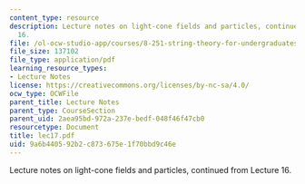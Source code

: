 ```yaml
---
content_type: resource
description: Lecture notes on light-cone fields and particles, continued from Lecture
  16.
file: /ol-ocw-studio-app/courses/8-251-string-theory-for-undergraduates-spring-2007/9a6b440592b2c873675e1f70bbd9c46e_lec17.pdf
file_size: 137102
file_type: application/pdf
learning_resource_types:
- Lecture Notes
license: https://creativecommons.org/licenses/by-nc-sa/4.0/
ocw_type: OCWFile
parent_title: Lecture Notes
parent_type: CourseSection
parent_uid: 2aea95bd-972a-237e-bedf-048f46f47cb0
resourcetype: Document
title: lec17.pdf
uid: 9a6b4405-92b2-c873-675e-1f70bbd9c46e
---
```

Lecture notes on light-cone fields and particles, continued from Lecture 16.
